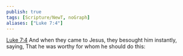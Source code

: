 ```yaml
---
publish: true
tags: [Scripture/NewT, noGraph]
aliases: ["Luke 7:4"]
---
```

[Luke 7:4](https://churchofjesuschrist.org/study/scriptures/nt/luke/7?lang=eng&id=p4#p4) And when they came to Jesus, they besought him instantly, saying, That he was worthy for whom he should do this:
